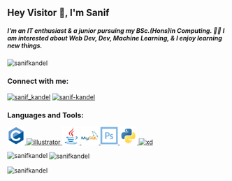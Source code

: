 <h2 align="left">Hey Visitor 👋, I'm Sanif</h2>
<h5 align="left">I’m an IT enthusiast & a junior pursuing my BSc.(Hons)in Computing. 👨‍💻 I am interested about Web Dev, Dev, Machine Learning, & I enjoy learning new things.</h5>

<p align="left"> <img src="https://komarev.com/ghpvc/?username=sanifkandel&label=Profile%20views&color=0e75b6&style=flat" alt="sanifkandel" /> </p>

<h3 align="left">Connect with me:</h3>
<p align="left">
<a href="https://twitter.com/sanif_kandel" target="blank"><img align="center" src="https://raw.githubusercontent.com/rahuldkjain/github-profile-readme-generator/master/src/images/icons/Social/twitter.svg" alt="sanif_kandel" height="30" width="40" /></a>
<a href="https://linkedin.com/in/sanif-kandel" target="blank"><img align="center" src="https://raw.githubusercontent.com/rahuldkjain/github-profile-readme-generator/master/src/images/icons/Social/linked-in-alt.svg" alt="sanif-kandel" height="30" width="40" /></a>
</p>

<h3 align="left">Languages and Tools:</h3>
<p align="left"> <a href="https://www.cprogramming.com/" target="_blank"> <img src="https://raw.githubusercontent.com/devicons/devicon/master/icons/c/c-original.svg" alt="c" width="40" height="40"/> </a> <a href="https://www.adobe.com/in/products/illustrator.html" target="_blank"> <img src="https://www.vectorlogo.zone/logos/adobe_illustrator/adobe_illustrator-icon.svg" alt="illustrator" width="40" height="40"/> </a> <a href="https://www.java.com" target="_blank"> <img src="https://raw.githubusercontent.com/devicons/devicon/master/icons/java/java-original.svg" alt="java" width="40" height="40"/> </a> <a href="https://www.mysql.com/" target="_blank"> <img src="https://raw.githubusercontent.com/devicons/devicon/master/icons/mysql/mysql-original-wordmark.svg" alt="mysql" width="40" height="40"/> </a> <a href="https://www.photoshop.com/en" target="_blank"> <img src="https://raw.githubusercontent.com/devicons/devicon/master/icons/photoshop/photoshop-line.svg" alt="photoshop" width="40" height="40"/> </a> <a href="https://www.python.org" target="_blank"> <img src="https://raw.githubusercontent.com/devicons/devicon/master/icons/python/python-original.svg" alt="python" width="40" height="40"/> </a> <a href="https://www.adobe.com/products/xd.html" target="_blank"> <img src="https://cdn.worldvectorlogo.com/logos/adobe-xd.svg" alt="xd" width="40" height="40"/> </a> </p>

<p><img align="left" src="https://github-readme-stats.vercel.app/api/top-langs?username=sanifkandel&show_icons=true&locale=en&layout=compact" alt="sanifkandel" /></p>

<p>&nbsp;<img align="center" src="https://github-readme-stats.vercel.app/api?username=sanifkandel&show_icons=true&locale=en" alt="sanifkandel" /></p>

<p><img align="center" src="https://github-readme-streak-stats.herokuapp.com/?user=sanifkandel&" alt="sanifkandel" /></p>
